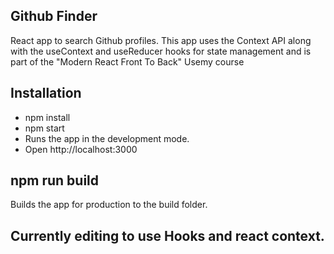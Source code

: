 ## Github Finder
React app to search Github profiles. This app uses the Context API along with the useContext and useReducer hooks for state management and is part of the "Modern React Front To Back" Usemy course

## Installation
* npm install
* npm start
* Runs the app in the development mode.
* Open http://localhost:3000

## npm run build
Builds the app for production to the build folder.
## Currently editing to use Hooks and react context.
